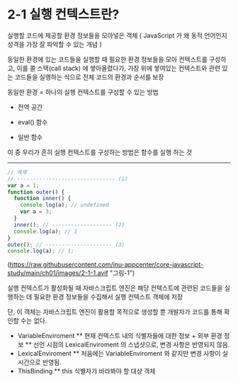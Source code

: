 # 2-1 실행 컨텍스트란?

실행할 코드에 제공할 환경 정보들을 모아넣은 객체 ( JavaScript 가 왜 동적 언어인지 성격을 가장 잘 파악할 수 있는 개념 )

동일한 환경에 있는 코드들을 실행할 때 필요한 환경 정보들을 모아 컨텍스트를 구성하고, 이를 콜 스택(call stack) 에 쌓아올렸다가, 가장 위에 쌓여있는 컨텍스트와 관련 있는 코드들을 실행하는 식으로 전체 코드의 환경과 순서를 보장

동일한 환경 = 하나의 실행 컨텍스트를 구성할 수 있는 방법

- 전역 공간

- eval() 함수

- 일반 함수

이 중 우리가 흔히 실행 컨텍스트를 구성하는 방법은 함수를 실행 하는 것

---

```jsx
// 예제
// ------------------------------- (1)
var a = 1;
function outer() {
  function inner() {
    console.log(a); // undefined
    var a = 3;
  }
  inner(); // ------------------- (2)
  console.log(a); // 1
}
outer(); // --------------------- (3)
console.log(a); // 1;
```

(https://raw.githubusercontent.com/inu-appcenter/core-javascript-study/main/ch01/images/2-1-1.avif "그림-1")

실행 컨텍스트가 활성화될 때 자바스크립트 엔진은 해당 컨텍스트에 관련된 코드들을 실행하는 데 필요한 환경 정보들을 수집해서 실행 컨텍스트 객체에 저장

단, 이 객체는 자바스크립트 엔진이 활용할 목적으로 생성할 뿐 개발자가 코드를 통해 확인할 수는 없다.

- VariableEnviroment
  ** 현재 컨텍스트 내의 식별자들에 대한 정보 + 외부 환경 정보
  ** 선언 시점의 LexicalEnviroment 의 스냅샷으로, 변경 사항은 반영되지 않음.
- LexicalEnviroment
  \*\* 처음에는 VariableEnviroment 와 같지만 변경 사항이 실시간으로 반영됨.
- ThisBinding
  \*\* this 식별자가 바라봐야 할 대상 객체

